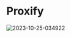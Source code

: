 # Proxify

![2023-10-25-034922](https://github.com/Sugma-Force/Proxify/assets/104512346/ff7c3ed7-ac59-42a4-b57d-9b319a0ceb47)

